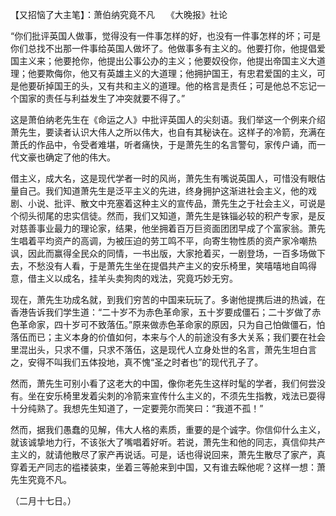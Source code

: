 【又招恼了大主笔】：萧伯纳究竟不凡　 《大晚报》社论　　

  

“你们批评英国人做事，觉得没有一件事怎样的好，也没有一件事怎样的坏；可是你们总找不出那一件事给英国人做坏了。他做事多有主义的。他要打你，他提倡爱国主义来；他要抢你，他提出公事公办的主义；他要奴役你，他提出帝国主义大道理；他要欺侮你，他又有英雄主义的大道理；他拥护国王，有忠君爱国的主义，可是他要斫掉国王的头，又有共和主义的道理。他的格言是责任；可是他总不忘记一个国家的责任与利益发生了冲突就要不得了。”

这是萧伯纳老先生在《命运之人》中批评英国人的尖刻语。我们举这一个例来介绍萧先生，要读者认识大伟人之所以伟大，也自有其秘诀在。这样子的冷箭，充满在萧氏的作品中，令受者难堪，听者痛快，于是萧先生的名言警句，家传户诵，而一代文豪也确定了他的伟大。

借主义，成大名，这是现代学者一时的风尚，萧先生有嘴说英国人，可惜没有眼估量自己。我们知道萧先生是泛平主义的先进，终身拥护这渐进社会主义，他的戏剧、小说、批评、散文中充塞着这种主义的宣传品，萧先生之于社会主义，可说是个彻头彻尾的忠实信徒。然而，我们又知道，萧先生是铢锱必较的积产专家，是反对慈善事业最力的理论家，结果，他坐拥着百万巨资面团团早成了个富家翁。萧先生唱着平均资产的高调，为被压迫的劳工鸣不平，向寄生物性质的资产家冷嘲热讽，因此而赢得全民众的同情，一书出版，大家抢着买，一剧登场，一百多场做下去，不愁没有人看，于是萧先生坐在提倡共产主义的安乐椅里，笑嘻嘻地自鸣得意，借主义以成名，挂羊头卖狗肉的戏法，究竟巧妙无穷。

现在，萧先生功成名就，到我们穷苦的中国来玩玩了。多谢他提携后进的热诚，在香港告诉我们学生道：“二十岁不为赤色革命家，五十岁要成僵石；二十岁做了赤色革命家，四十岁可不致落伍。”原来做赤色革命家的原因，只为自己怕做僵石，怕落伍而已；主义本身的价值如何，本来与个人的前途没有多大关系；我们要在社会里混出头，只求不僵，只求不落伍，这是现代人立身处世的名言，萧先生坦白言之，安得不叫我们五体投地，真不愧“圣之时者也”的现代孔子了。

然而，萧先生可别小看了这老大的中国，像你老先生这样时髦的学者，我们何尝没有。坐在安乐椅里发着尖刺的冷箭来宣传什么主义的，不须先生指教，戏法已耍得十分纯熟了。我想先生知道了，一定要莞尔而笑曰：“我道不孤！”

然而，据我们愚蠢的见解，伟大人格的素质，重要的是个诚字。你信仰什么主义，就该诚挚地力行，不该张大了嘴唱着好听。若说，萧先生和他的同志，真信仰共产主义的，就请他散尽了家产再说话。可是，话也得说回来，萧先生散尽了家产，真穿着无产同志的褴褛装束，坐着三等舱来到中国，又有谁去睬他呢？这样一想：萧先生究竟不凡。

  

（二月十七日。）